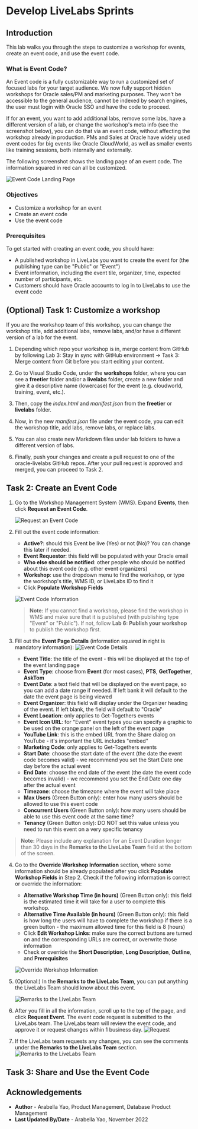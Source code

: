 # Develop LiveLabs Sprints

## Introduction

This lab walks you through the steps to customize a workshop for events, create an event code, and use the event code.

### What is Event Code?

An Event code is a fully customizable way to run a customized set of focused labs for your target audience. We now fully support hidden workshops for Oracle sales/PM and marketing purposes. They won’t be accessible to the general audience, cannot be indexed by search engines, the user must login with Oracle SSO and have the code to proceed.

If for an event, you want to add additional labs, remove some labs, have a different version of a lab, or change the workshop's meta info (see the screenshot below), you can do that via an event code, without affecting the workshop already in production. PMs and Sales at Oracle have widely used event codes for big events like Oracle CloudWorld, as well as smaller events like training sessions, both internally and externally.

The following screenshot shows the landing page of an event code. The information squared in red can all be customized.

![Event Code Landing Page](./images/landing.png " ")

### Objectives

* Customize a workshop for an event
* Create an event code
* Use the event code

### Prerequisites

To get started with creating an event code, you should have:

* A published workshop in LiveLabs you want to create the event for (the publishing type can be "Public" or "Event")
* Event information, including the event tile, organizer, time, expected number of participants, etc.
* Customers should have Oracle accounts to log in to LiveLabs to use the event code

## (Optional) Task 1: Customize a workshop

If you are the workshop team of this workshop, you can change the workshop title, add additional labs, remove labs, and/or have a different version of a lab for the event.

1.  Depending which repo your workshop is in, merge content from GitHub by following Lab 3: Stay in sync with GitHub environment -> Task 3: Merge content from Git before you start editing your content.

2.  Go to Visual Studio Code, under the **workshops** folder, where you can see a **freetier** folder and/or a **livelabs** folder, create a new folder and give it a descriptive name (lowercase) for the event (e.g. cloudworld, training, event, etc.).

3.  Then, copy the *index.html* and *manifest.json* from the **freetier** or **livelabs** folder.

4. Now, in the new *manifest.json* file under the event code, you can edit the workshop title, add labs, remove labs, or replace labs.

5. You can also create new Markdown files under lab folders to have a different version of labs.

6. Finally, push your changes and create a pull request to one of the oracle-livelabs GitHub repos. After your pull request is approved and merged, you can proceed to Task 2.

## Task 2: Create an Event Code

1.  Go to the Workshop Management System (WMS). Expand **Events**, then click **Request an Event Code**.

    ![Request an Event Code](./images/request.png " ")

2.  Fill out the event code information:
    * **Active?**: should this Event be live (Yes) or not (No)? You can change this later if needed.
    * **Event Requestor**: this field will be populated with your Oracle email
    * **Who else should be notified**: other people who should be notified about this event code (e.g. other event organizers)
    * **Workshop**: use the dropdown menu to find the workshop, or type the workshop's title, WMS ID, or LiveLabs ID to find it
    * Click **Populate Workshop Fields**

    ![Event Code Information](./images/info.png " ")

    >**Note:** If you cannot find a workshop, please find the workshop in WMS and make sure that it is published (with publishing type "Event" or "Public"). If not, follow **Lab 6: Publish your workshop** to publish the workshop first.

3. Fill out the **Event Page Details** (information squared in right is mandatory information):
    ![Event Code Details](./images/details.png " ")

    * **Event Title**: the title of the event - this will be displayed at the top of the event landing page
    * **Event Type**: choose from **Event** (for most cases), **PTS**, **GetTogether**, **AskTom**
    * **Event Date**: a text field that will be displayed on the event page, so you can add a date range if needed. If left bank it will default to the date the event page is being viewed
    * **Event Organizer**: this field will display under the Organizer heading of the event. If left blank, the field will default to "Oracle"
    * **Event Location**: only applies to Get-Togethers events
    * **Event Icon URL**: for "Event" event types you can specify a graphic to be used on the orange panel on the left of the event page
    * **YouTube Link**: this is the embed URL from the Share dialog on YouTube - it's important the URL includes "embed"
    * **Marketing Code**: only applies to Get-Togethers events
    * **Start Date**: choose the start date of the event (the date the event code becomes valid) -  we recommend you set the Start Date one day before the actual event
    * **End Date**: choose the end date of the event (the date the event code becomes invalid) - we recommend you set the End Date one day after the actual event
    * **Timezone**: choose the timezone where the event will take place
    * **Max Users** (Green Button only): enter how many users should be allowed to use this event code
    * **Concurrent Users** (Green Button only): how many users should be able to use this event code at the same time?
    * **Tenancy** (Green Button only): DO NOT set this value unless you need to run this event on a very specific tenancy

>**Note:** Please include any explanation for an Event Duration longer than 30 days in the **Remarks to the LiveLabs Team** field at the bottom of the screen.

4. Go to the **Override Workshop Information** section, where some information should be already populated after you click **Populate Workshop Fields** in Step 2. Check if the following information is correct or override the information:

    * **Alternative Workshop Time (in hours)** (Green Button only): this field is the estimated time it will take for a user to complete this workshop.
    * **Alternative Time Available (in hours)** (Green Button only): this field is how long the users will have to complete the workshop if there is a green button - the maximum allowed time for this field is 8 (hours)
    * Click **Edit Workshop Links**: make sure the correct buttons are turned on and the corresponding URLs are correct, or overwrite those information
    * Check or override the **Short Description**, **Long Description**, **Outline**, and **Prerequisites**

   ![Override Workshop Information](./images/override.png " ")

5. (Optional:) In the **Remarks to the LiveLabs Team**, you can put anything the LiveLabs Team should know about this event.

    ![Remarks to the LiveLabs Team](./images/remark.png " ")

6. After you fill in all the information, scroll up to the top of the page, and click **Request Event**. The event code request is submitted to the LiveLabs team. The LiveLabs team will review the event code, and approve it or request changes within 1 business day.
    ![Request](./images/request-button.png " ")

7. If the LiveLabs team requests any changes, you can see the comments under the **Remarks to the LiveLabs Team** section.
    ![Remarks to the LiveLabs Team](./images/remark.png " ")

## Task 3: Share and Use the Event Code



## Acknowledgements

* **Author** - Arabella Yao, Product Management, Database Product Management
* **Last Updated By/Date** - Arabella Yao, November 2022